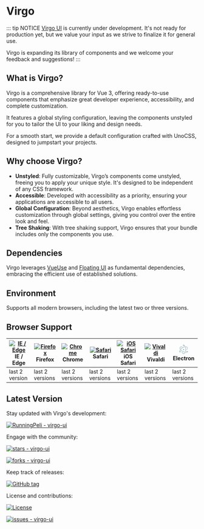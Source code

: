 # Virgo

::: tip NOTICE
[Virgo UI](https://github.com/RunningPeli/virgo-ui) is currently under development. It's not ready for production yet, but we value your input as we strive to finalize it for general use.

Virgo is expanding its library of components and we welcome your feedback and suggestions!
:::

## What is Virgo?

Virgo is a comprehensive library for Vue 3, offering ready-to-use components that emphasize great developer experience, accessibility, and complete customization.

It features a global styling configuration, leaving the components unstyled for you to tailor the UI to your liking and design needs.

For a smooth start, we provide a default configuration crafted with UnoCSS, designed to jumpstart your projects.

## Why choose Virgo?

- **Unstyled**: Fully customizable, Virgo’s components come unstyled, freeing you to apply your unique style. It's designed to be independent of any CSS framework.
- **Accessible**: Developed with accessibility as a priority, ensuring your applications are accessible to all users.
- **Global Configuration**: Beyond aesthetics, Virgo enables effortless customization through global settings, giving you control over the entire look and feel.
- **Tree Shaking**: With tree shaking support, Virgo ensures that your bundle includes only the components you use.

## Dependencies

Virgo leverages [VueUse](https://vueuse.org/) and [Floating UI](https://floating-ui.com/) as fundamental dependencies, embracing the efficient use of established solutions.

## Environment

Supports all modern browsers, including the latest two or three versions.

## Browser Support

| [<img src="https://raw.githubusercontent.com/alrra/browser-logos/master/src/edge/edge_48x48.png" alt="IE / Edge" width="24px" height="24px" />](http://godban.github.io/browsers-support-badges/)<br/>IE / Edge | [<img src="https://raw.githubusercontent.com/alrra/browser-logos/master/src/firefox/firefox_48x48.png" alt="Firefox" width="24px" height="24px" />](http://godban.github.io/browsers-support-badges/)<br/>Firefox | [<img src="https://raw.githubusercontent.com/alrra/browser-logos/master/src/chrome/chrome_48x48.png" alt="Chrome" width="24px" height="24px" />](http://godban.github.io/browsers-support-badges/)<br/>Chrome | [<img src="https://raw.githubusercontent.com/alrra/browser-logos/master/src/safari/safari_48x48.png" alt="Safari" width="24px" height="24px" />](http://godban.github.io/browsers-support-badges/)<br/>Safari | [<img src="https://raw.githubusercontent.com/alrra/browser-logos/master/src/safari-ios/safari-ios_48x48.png" alt="iOS Safari" width="24px" height="24px" />](http://godban.github.io/browsers-support-badges/)<br/>iOS Safari | [<img src="https://raw.githubusercontent.com/alrra/browser-logos/master/src/vivaldi/vivaldi_48x48.png" alt="Vivaldi" width="24px" height="24px" />](http://godban.github.io/browsers-support-badges/)<br/>Vivaldi | [<img src="https://raw.githubusercontent.com/alrra/browser-logos/master/src/electron/electron_48x48.png" alt="Electron" width="24px" height="24px" />](http://godban.github.io/browsers-support-badges/)<br/>Electron |
|-----------------------------------------------------------------------------------------------------------------------------------------------------------------------------------------------------------------| --------- | --------- | --------- | --------- | --------- | --------- |
| last 2 version                                                                                                                                                                                                  | last 2 versions| last 2 versions| last 2 versions| last 2 versions| last 2 versions| last 2 versions

## Latest Version

Stay updated with Virgo's development:

[![RunningPeli - virgo-ui](https://img.shields.io/static/v1?label=RunningPeli&message=virgo-ui&color=blue&logo=github)](https://github.com/RunningPeli/virgo-ui "Visit GitHub repository")

Engage with the community:

[![stars - virgo-ui](https://img.shields.io/github/stars/RunningPeli/virgo-ui?style=social)](https://github.com/RunningPeli/virgo-ui)

[![forks - virgo-ui](https://img.shields.io/github/forks/RunningPeli/virgo-ui?style=social)](https://github.com/RunningPeli/virgo-ui)

Keep track of releases:

[![GitHub tag](https://img.shields.io/github/tag/RunningPeli/virgo-ui?include_prereleases=&sort=semver&color=blue)](https://github.com/RunningPeli/virgo-ui/releases/)

License and contributions:

[![License](https://img.shields.io/badge/License-MIT-blue)](#license)

[![issues - virgo-ui](https://img.shields.io/github/issues/RunningPeli/virgo-ui)](https://github.com/RunningPeli/virgo-ui/issues)
